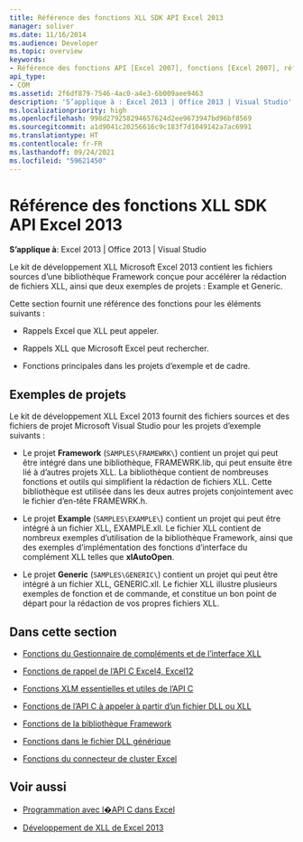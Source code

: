 ```yaml
---
title: Référence des fonctions XLL SDK API Excel 2013
manager: soliver
ms.date: 11/16/2014
ms.audience: Developer
ms.topic: overview
keywords:
- Référence des fonctions API [Excel 2007], fonctions [Excel 2007], référence [Excel 2007] Kit de développement logiciel Excel 2007 XLL, référence
api_type:
- COM
ms.assetid: 2f6df879-7546-4ac0-a4e3-6b009aee9463
description: 'S’applique à : Excel 2013 | Office 2013 | Visual Studio'
ms.localizationpriority: high
ms.openlocfilehash: 998d279258294657624d2ee9673947bd96bf8569
ms.sourcegitcommit: a1d9041c20256616c9c183f7d1049142a7ac6991
ms.translationtype: HT
ms.contentlocale: fr-FR
ms.lasthandoff: 09/24/2021
ms.locfileid: "59621450"
---
```

# <a name="excel-xll-sdk-api-function-reference"></a>Référence des fonctions XLL SDK API Excel 2013

**S’applique à**: Excel 2013 | Office 2013 | Visual Studio 
  
Le kit de développement XLL Microsoft Excel 2013 contient les fichiers sources d’une bibliothèque Framework conçue pour accélérer la rédaction de fichiers XLL, ainsi que deux exemples de projets : Example et Generic. 
  
Cette section fournit une référence des fonctions pour les éléments suivants :
  
- Rappels Excel que XLL peut appeler.
    
- Rappels XLL que Microsoft Excel peut rechercher.
    
- Fonctions principales dans les projets d’exemple et de cadre.
    
## <a name="sample-projects"></a>Exemples de projets

Le kit de développement XLL Excel 2013 fournit des fichiers sources et des fichiers de projet Microsoft Visual Studio pour les projets d’exemple suivants :
  
- Le projet **Framework** (`SAMPLES\FRAMEWRK\`) contient un projet qui peut être intégré dans une bibliothèque, FRAMEWRK.lib, qui peut ensuite être lié à d’autres projets XLL. La bibliothèque contient de nombreuses fonctions et outils qui simplifient la rédaction de fichiers XLL. Cette bibliothèque est utilisée dans les deux autres projets conjointement avec le fichier d’en-tête FRAMEWRK.h.
    
- Le projet **Example** (`SAMPLES\EXAMPLE\`) contient un projet qui peut être intégré à un fichier XLL, EXAMPLE.xll. Le fichier XLL contient de nombreux exemples d’utilisation de la bibliothèque Framework, ainsi que des exemples d’implémentation des fonctions d’interface du complément XLL telles que **xlAutoOpen**.
    
- Le projet **Generic** (`SAMPLES\GENERIC\`) contient un projet qui peut être intégré à un fichier XLL, GENERIC.xll. Le fichier XLL illustre plusieurs exemples de fonction et de commande, et constitue un bon point de départ pour la rédaction de vos propres fichiers XLL.
    
## <a name="in-this-section"></a>Dans cette section

- [Fonctions du Gestionnaire de compléments et de l’interface XLL](add-in-manager-and-xll-interface-functions.md)
  
- [Fonctions de rappel de l’API C Excel4, Excel12](c-api-callback-functions-excel4-excel12.md)
  
- [Fonctions XLM essentielles et utiles de l’API C](essential-and-useful-c-api-xlm-functions.md)
  
- [Fonctions de l’API C à appeler à partir d’un fichier DLL ou XLL](c-api-functions-that-can-be-called-only-from-a-dll-or-xll.md)
  
- [Fonctions de la bibliothèque Framework](functions-in-the-framework-library.md)
  
- [Fonctions dans le fichier DLL générique](functions-in-the-generic-dll.md)
  
- [Fonctions du connecteur de cluster Excel](excel-cluster-connector-functions.md)
  
## <a name="see-also"></a>Voir aussi

- [Programmation avec l�API C dans Excel](programming-with-the-c-api-in-excel.md)
  
- [Développement de XLL de Excel 2013](developing-excel-xlls.md)

